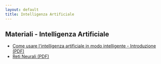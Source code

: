 ```yaml
---
layout: default
title: Intelligenza Artificiale
---
```


## Materiali - Intelligenza Artificiale

- [Come usare l'intelligenza artificiale in modo intelligente - Introduzione (PDF)](/assets/2025lezioniUsoChatGPT.pdf)
- [Reti Neurali (PDF)](/assets/reti-neurali.pdf)
